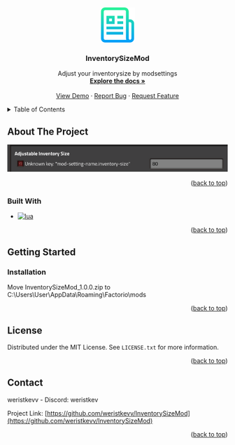<!-- Improved compatibility of back to top link: See: https://github.com/othneildrew/Best-README-Template/pull/73 -->
<a id="readme-top"></a>
<!--
*** Thanks for checking out the Best-README-Template. If you have a suggestion
*** that would make this better, please fork the repo and create a pull request
*** or simply open an issue with the tag "enhancement".
*** Don't forget to give the project a star!
*** Thanks again! Now go create something AMAZING! :D
-->



<!-- PROJECT SHIELDS -->
<!--
*** I'm using markdown "reference style" links for readability.
*** Reference links are enclosed in brackets [ ] instead of parentheses ( ).
*** See the bottom of this document for the declaration of the reference variables
*** for contributors-url, forks-url, etc. This is an optional, concise syntax you may use.
*** https://www.markdownguide.org/basic-syntax/#reference-style-links
-->

<!-- PROJECT LOGO -->
<br />
<div align="center">
  <a href="https://github.com/weristkevv/InventorySizeMod">
    <img src="images/logo.png" alt="Logo" width="80" height="80">
  </a>

<h3 align="center">InventorySizeMod</h3>

  <p align="center">
    Adjust your inventorysize by modsettings
    <br />
    <a href="https://github.com/weristkevv/InventorySizeMod"><strong>Explore the docs »</strong></a>
    <br />
    <br />
    <a href="https://github.com/weristkevv/InventorySizeMod">View Demo</a>
    ·
    <a href="https://github.com/weristkevv/InventorySizeMod/issues/new?labels=bug&template=bug-report---.md">Report Bug</a>
    ·
    <a href="https://github.com/weristkevv/InventorySizeMod/issues/new?labels=enhancement&template=feature-request---.md">Request Feature</a>
  </p>
</div>



<!-- TABLE OF CONTENTS -->
<details>
  <summary>Table of Contents</summary>
  <ol>
    <li>
      <a href="#about-the-project">About The Project</a>
      <ul>
        <li><a href="#built-with">Built With</a></li>
      </ul>
    </li>
    <li>
      <a href="#getting-started">Getting Started</a>
      <ul>
        <li><a href="#installation">Installation</a></li>
      </ul>
    </li>
    <li><a href="#usage">Usage</a></li>
    <li><a href="#license">License</a></li>
    <li><a href="#contact">Contact</a></li>
  </ol>
</details>



<!-- ABOUT THE PROJECT -->
## About The Project

[![Product Name Screen Shot][product-screenshot]](https://github.com/weristkevv/InventorySizeMod)


<p align="right">(<a href="#readme-top">back to top</a>)</p>



### Built With

* [![lua][lua]][lua-url]

<p align="right">(<a href="#readme-top">back to top</a>)</p>



<!-- GETTING STARTED -->
## Getting Started

### Installation

Move InventorySizeMod_1.0.0.zip to C:\Users\User\AppData\Roaming\Factorio\mods

<p align="right">(<a href="#readme-top">back to top</a>)</p>

<!-- LICENSE -->
## License

Distributed under the MIT License. See `LICENSE.txt` for more information.

<p align="right">(<a href="#readme-top">back to top</a>)</p>


<!-- CONTACT -->
## Contact

weristkevv - Discord: weristkev

Project Link: [https://github.com/weristkevv/InventorySizeMod](https://github.com/weristkevv/InventorySizeMod)

<p align="right">(<a href="#readme-top">back to top</a>)</p>

<!-- MARKDOWN LINKS & IMAGES -->
<!-- https://www.markdownguide.org/basic-syntax/#reference-style-links -->
[product-screenshot]: images/screenshot.png
[lua]: https://img.shields.io/badge/lua-20232A?style=for-the-badge&lualogo=lua&logoColor=61DAFB
[lua-url]: https://www.lua.org/